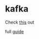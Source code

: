 # kafka

Check [this](https://www.kafkatool.com/download.html) out 

full [guide](https://medium.com/geekculture/a-tour-of-kafka-visiting-concepts-and-implementing-applications-locally-with-spring-boot-and-40951ead996)
